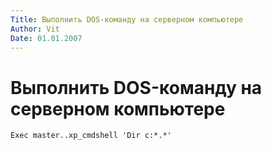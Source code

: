 ```yaml
---
Title: Выполнить DOS-команду на серверном компьютере
Author: Vit
Date: 01.01.2007
---
```



Выполнить DOS-команду на серверном компьютере
=============================================

    Exec master..xp_cmdshell 'Dir c:*.*'
